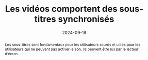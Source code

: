 ---
N: '117'
Rubrique: Images et médias
title: Les vidéos comportent des sous-titres synchronisés 
abstract: Les sous-titres sont fondamentaux pour les utilisateurs sourds et utiles pour les utilisateurs qui ne peuvent pas activer le son. Ils peuvent être lus par le lecteur d’écran.
categories: ["Images et médias"]
agrege: O4117-E028
opquast: '4 117'
indiceebook: '28'
description: "Règle n° 028"
before: "027"
weight: "028"
after: "029"
actif: '1'
layout: rules
date: 2024-09-18
tags: ["Accessibilité", ""]
objectif: ["Permettre aux utilisateurs qui ne peuvent accéder au son ou sourds de disposer d'une alternative visuelle synchronisée avec l'image pour suivre confortablement le déroulement de la vidéo sans devoir utiliser un transcript externe.", "
Rendre accessible la vidéo
"]
Meo: ["Associer à chaque contenu vidéo des sous-titres synchronisés reprenant au moins l'information donnée par la parole."]
Controle: ["Vérifier, pour chaque contenu vidéo fournissant une information par la parole, que celle-ci peut être lue via des sous-titres synchronisés."
]
epubcheck: 
ace: 
humancheck: true
ReadiumGoToolkit: 
Source: ["Opquast"]
Referentiel: [""]
steps: ["Conception", "Éditorial"]
---